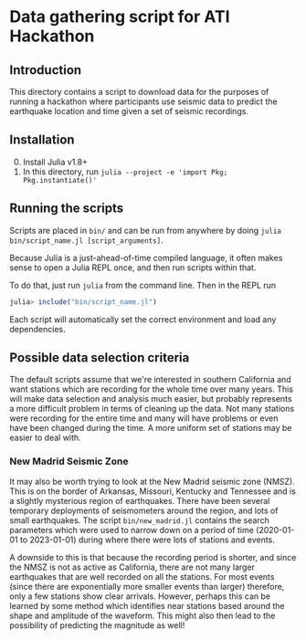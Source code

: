 # Data gathering script for ATI Hackathon

## Introduction
This directory contains a script to download data for the purposes of
running a hackathon where participants use seismic data to predict the
earthquake location and time given a set of seismic recordings.

## Installation
0. Install Julia v1.8+
1. In this directory, run `julia --project -e 'import Pkg; Pkg.instantiate()'`

## Running the scripts
Scripts are placed in `bin/` and can be run from anywhere by doing
`julia bin/script_name.jl [script_arguments]`.

Because Julia is a just-ahead-of-time compiled language, it often makes
sense to open a Julia REPL once, and then run scripts within that.

To do that, just run `julia` from the command line.  Then in the REPL
run

```julia
julia> include("bin/script_name.jl")
```

Each script will automatically set the correct environment and load any
dependencies.

## Possible data selection criteria
The default scripts assume that we're interested in southern California and
want stations which are recording for the whole time over many years.
This will make data selection and analysis much easier, but probably
represents a more difficult problem in terms of cleaning up the data.  Not
many stations were recording for the entire time and many will have problems
or even have been changed during the time.  A more uniform set of stations
may be easier to deal with.

### New Madrid Seismic Zone
It may also be worth trying to look at the New Madrid seismic zone (NMSZ).
This is on the border of Arkansas, Missouri, Kentucky and Tennessee and is a
slightly mysterious region of earthquakes.  There have been several
temporary deployments of seismometers around the region, and lots of small
earthquakes.  The script `bin/new_madrid.jl` contains the search parameters
which were used to narrow down on a period of time (2020-01-01 to 2023-01-01)
during where there were lots of stations and events.

A downside to this is that because the recording period is shorter, and
since the NMSZ is not as active as California, there are not many larger
earthquakes that are well recorded on all the stations.  For most events
(since there are exponentially more smaller events than larger) therefore,
only a few stations show clear arrivals.  However, perhaps this can be learned
by some method which identifies near stations based around the shape and
amplitude of the waveform.  This might also then lead to the possibility
of predicting the magnitude as well!
